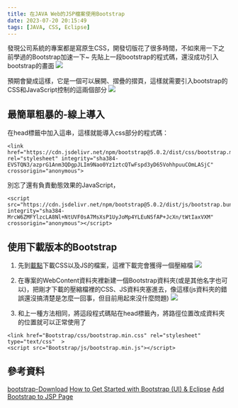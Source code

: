 ```yaml
---
title: 在JAVA Web的JSP檔案使用Bootstrap
date: 2023-07-20 20:15:49
tags: [JAVA, CSS, Eclipse]
---
```

發現公司系統的專案都是寫原生CSS，開發切版花了很多時間，不如來用一下之前學過的Bootstrap加速一下~
先貼上一段bootstrap的程式碼，還沒成功引入bootstrap的畫面
![](https://hackmd.io/_uploads/HkOPgNU9n.png)

預期會變成這樣，它是一個可以展開、摺疊的摺頁，這樣就需要引入bootstrap的CSS和JavaScript控制的這兩個部分
![](https://hackmd.io/_uploads/Byiix48ch.png)


## 最簡單粗暴的-線上導入
在head標籤中加入這串，這樣就能導入css部分的程式碼：
```htmlembedded
<link href="https://cdn.jsdelivr.net/npm/bootstrap@5.0.2/dist/css/bootstrap.min.css" rel="stylesheet" integrity="sha384-EVSTQN3/azprG1Anm3QDgpJLIm9Nao0Yz1ztcQTwFspd3yD65VohhpuuCOmLASjC" crossorigin="anonymous">		
```

別忘了還有負責動態效果的JavaScript，
```htmlembedded
<script src="https://cdn.jsdelivr.net/npm/bootstrap@5.0.2/dist/js/bootstrap.bundle.min.js" integrity="sha384-MrcW6ZMFYlzcLA8Nl+NtUVF0sA7MsXsP1UyJoMp4YLEuNSfAP+JcXn/tWtIaxVXM" crossorigin="anonymous"></script>
```

## 使用下載版本的Bootstrap
1. 先到[載點](https://getbootstrap.com/docs/5.0/getting-started/download/)下載CSS以及JS的檔案，這裡下載完會獲得一個壓縮檔
![](https://hackmd.io/_uploads/Sk8WxILc3.png)

2. 在專案的WebContent資料夾裡新建一個Bootstrap資料夾(或是其他名字也可以)，把剛才下載的壓縮檔裡的CSS、JS資料夾塞進去，像這樣(js資料夾的錯誤還沒搞清楚是怎麼一回事，但目前用起來沒什麼問題)
![](https://hackmd.io/_uploads/HJBEW8U93.png)

3. 和上一種方法相同，將這段程式碼貼在head標籤內，將路徑位置改成資料夾的位置就可以正常使用了
```htmlembedded
<link href="Bootstrap/css/bootstrap.min.css" rel="stylesheet" type="text/css"  >
<script src="Bootstrap/js/bootstrap.min.js"></script>
```



## 參考資料
[bootstrap-Download](https://getbootstrap.com/docs/5.0/getting-started/download/)
[How to Get Started with Bootstrap (UI) & Eclipse](https://vitalflux.com/get-started-bootstrap-ui-eclipse/)
[Add Bootstrap to JSP Page](https://www.javaguides.net/2020/01/add-bootstrap-to-jsp-page.html)